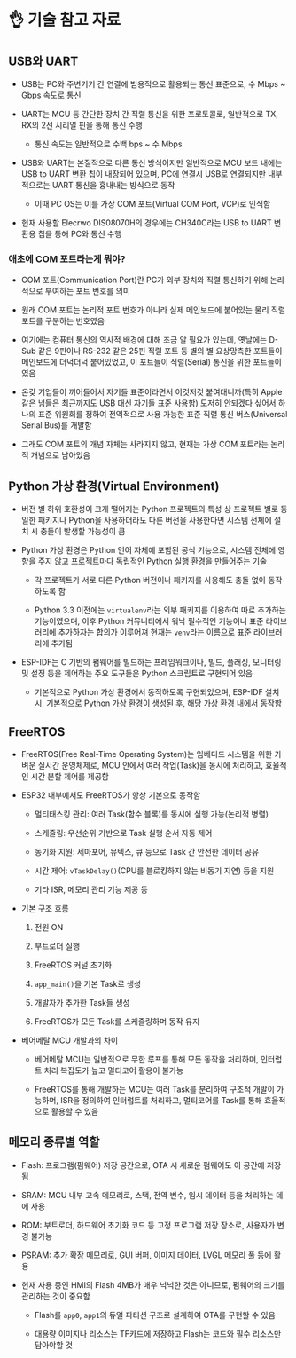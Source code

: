 # 👌 기술 참고 자료

## USB와 UART

- USB는 PC와 주변기기 간 연결에 범용적으로 활용되는 통신 표준으로, 수 Mbps ~ Gbps 속도로 통신

- UART는 MCU 등 간단한 장치 간 직렬 통신을 위한 프로토콜로, 일반적으로 TX, RX의 2선 시리얼 핀을 통해 통신 수행

    - 통신 속도는 일반적으로 수백 bps ~ 수 Mbps

- USB와 UART는 본질적으로 다른 통신 방식이지만 일반적으로 MCU 보드 내에는 USB to UART 변환 칩이 내장되어 있으며, PC에 연결시 USB로 연결되지만 내부적으로는 UART 통신을 흉내내는 방식으로 동작

    - 이때 PC OS는 이를 가상 COM 포트(Virtual COM Port, VCP)로 인식함

- 현재 사용할 Elecrwo DIS08070H의 경우에는 CH340C라는 USB to UART 변환용 칩을 통해 PC와 통신 수행


### 애초에 COM 포트라는게 뭐야?

- COM 포트(Communication Port)란 PC가 외부 장치와 직렬 통신하기 위해 논리적으로 부여하는 포트 번호를 의미

- 원래 COM 포트는 논리적 포트 번호가 아니라 실제 메인보드에 붙어있는 물리 직렬 포트를 구분하는 번호였음

- 여기에는 컴퓨터 통신의 역사적 배경에 대해 조금 알 필요가 있는데, 옛날에는 D-Sub 같은 9핀이나 RS-232 같은 25핀 직렬 포트 등 별의 별 요상망측한 포트들이 메인보드에 더덕더덕 붙어있었고, 이 포트들이 직렬(Serial) 통신을 위한 포트들이였음

- 온갖 기업들이 끼어들어서 자기들 표준이라면서 이것저것 붙여대니까(특히 Apple같은 넘들은 최근까지도 USB 대신 자기들 표준 사용함) 도저히 안되겠다 싶어서 하나의 표준 위원회를 정하여 전역적으로 사용 가능한 표준 직렬 통신 버스(Universal Serial Bus)를 개발함

- 그래도 COM 포트의 개념 자체는 사라지지 않고, 현재는 가상 COM 포트라는 논리적 개념으로 남아있음


## Python 가상 환경(Virtual Environment)

- 버전 별 하위 호환성이 크게 떨어지는 Python 프로젝트의 특성 상 프로젝트 별로 동일한 패키지나 Python을 사용하더라도 다른 버전을 사용한다면 시스템 전체에 설치 시 충돌이 발생할 가능성이 큼

- Python 가상 환경은 Python 언어 자체에 포함된 공식 기능으로, 시스템 전체에 영향을 주지 않고 프로젝트마다 독립적인 Python 실행 환경을 만들어주는 기술

    - 각 프로젝트가 서로 다른 Python 버전이나 패키지를 사용해도 충돌 없이 동작하도록 함

    - Python 3.3 이전에는 `virtualenv`라는 외부 패키지를 이용하여 따로 추가하는 기능이였으며, 이후 Python 커뮤니티에서 워낙 필수적인 기능이니 표준 라이브러리에 추가하자는 합의가 이루어져 현재는 `venv`라는 이름으로 표준 라이브러리에 추가됨

- ESP-IDF는 C 기반의 펌웨어를 빌드하는 프레임워크이나, 빌드, 플래싱, 모니터링 및 설정 등을 제어하는 주요 도구들은 Python 스크립트로 구현되어 있음

    - 기본적으로 Python 가상 환경에서 동작하도록 구현되었으며, ESP-IDF 설치 시, 기본적으로 Python 가상 환경이 생성된 후, 해당 가상 환경 내에서 동작함


## FreeRTOS

- FreeRTOS(Free Real-Time Operating System)는 임베디드 시스템을 위한 가벼운 실시간 운영체제로, MCU 안에서 여러 작업(Task)을 동시에 처리하고, 효율적인 시간 분할 제어를 제공함

- ESP32 내부에서도 FreeRTOS가 항상 기본으로 동작함

    - 멀티태스킹 관리: 여러 Task(함수 블록)를 동시에 실행 가능(논리적 병렬)

    - 스케줄링: 우선순위 기반으로 Task 실행 순서 자동 제어

    - 동기화 지원: 세마포어, 뮤텍스, 큐 등으로 Task 간 안전한 데이터 공유

    - 시간 제어: `vTaskDelay()`(CPU를 블로킹하지 않는 비동기 지연) 등을 지원

    - 기타 ISR, 메모리 관리 기능 제공 등

- 기본 구조 흐름

    1. 전원 ON

    2. 부트로더 실행

    3. FreeRTOS 커널 초기화

    4. `app_main()`을 기본 Task로 생성

    5. 개발자가 추가한 Task들 생성

    6. FreeRTOS가 모든 Task를 스케줄링하며 동작 유지


-  베어메탈 MCU 개발과의 차이

    - 베어메탈 MCU는 일반적으로 무한 루프를 통해 모든 동작을 처리하며, 인터럽트 처리 복잡도가 높고 멀티코어 활용이 불가능

    - FreeRTOS를 통해 개발하는 MCU는 여러 Task를 분리하여 구조적 개발이 가능하며, ISR을 정의하여 인터럽트를 처리하고, 멀티코어를 Task를 통해 효율적으로 활용할 수 있음


## 메모리 종류별 역할

- Flash: 프로그램(펌웨어) 저장 공간으로, OTA 시 새로운 펌웨어도 이 공간에 저장됨

- SRAM: MCU 내부 고속 메모리로, 스택, 전역 변수, 임시 데이터 등을 처리하는 데에 사용

- ROM: 부트로더, 하드웨어 초기화 코드 등 고정 프로그램 저장 장소로, 사용자가 변경 불가능

- PSRAM: 추가 확장 메모리로, GUI 버퍼, 이미지 데이터, LVGL 메모리 풀 등에 활용

- 현재 사용 중인 HMI의 Flash 4MB가 매우 넉넉한 것은 아니므로, 펌웨어의 크기를 관리하는 것이 중요함

    - Flash를 `app0`, `app1`의 듀얼 파티션 구조로 설계하여 OTA를 구현할 수 있음

    - 대용량 이미지나 리소스는 TF카드에 저장하고 Flash는 코드와 필수 리소스만 담아야할 것
